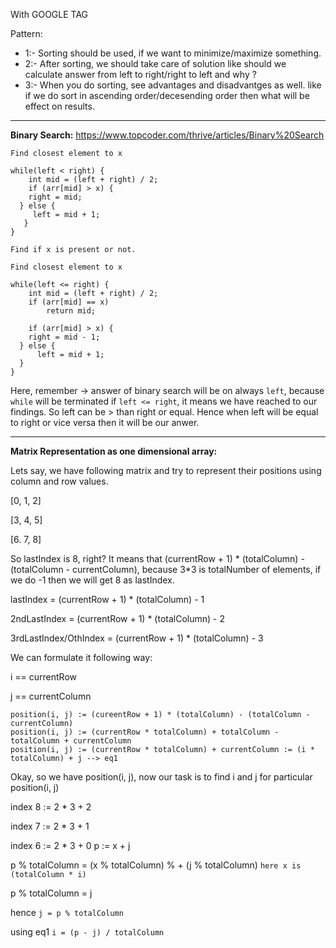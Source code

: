 With GOOGLE TAG

Pattern:
* 1:- Sorting should be used, if we want to minimize/maximize something.
* 2:- After sorting, we should take care of solution like should we calculate answer from left to right/right to left and why ?
* 3:- When you do sorting, see advantages and disadvantges as well. like if we do sort in ascending order/decesending order then what will be effect on results.
-------

**Binary Search:**
https://www.topcoder.com/thrive/articles/Binary%20Search
```
Find closest element to x

while(left < right) {
	int mid = (left + right) / 2;
	if (arr[mid] > x) { 
	right = mid;
  } else {
	 left = mid + 1;
   }
}

Find if x is present or not.

Find closest element to x

while(left <= right) {
	int mid = (left + right) / 2;
	if (arr[mid] == x) 
	 	return mid;
	
	if (arr[mid] > x) { 
	right = mid - 1;
  } else {
	  left = mid + 1;
  }
}
```
Here, remember -> answer of binary search will be on always `left`, because `while` will be terminated if `left <= right`, it means we have reached to our findings.
So left can be > than right or equal. Hence when left will be equal to right or vice versa then it will be our anwer.

-------

**Matrix Representation as one dimensional array:**

Lets say, we have following matrix and try to represent their positions using column and row values.

[0, 1, 2]

[3, 4, 5]

[6. 7, 8]

So lastIndex is 8, right? It means that (currentRow + 1) * (totalColumn) - (totalColumn - currentColumn), because 3*3 is totalNumber of elements, if we do -1 then we will get 8 as lastIndex.

lastIndex = (currentRow + 1) * (totalColumn) - 1

2ndLastIndex = (currentRow + 1) * (totalColumn) - 2

3rdLastIndex/OthIndex = (currentRow + 1) * (totalColumn) - 3

We can formulate it following way:

i == currentRow

j == currentColumn

```
position(i, j) := (cureentRow + 1) * (totalColumn) - (totalColumn - currentColumn)
position(i, j) := (currentRow * totalColumn) + totalColumn - totalColumn + currentColumn
position(i, j) := (currentRow * totalColumn) + currentColumn := (i * totalColumn) + j --> eq1
```
Okay, so we have position(i, j), now our task is to find i and j for particular position(i, j)

index 8 := 2 * 3 + 2

index 7 := 2 * 3 + 1

index 6 := 2 * 3 + 0
 p := x + j
 
 p % totalColumn = (x % totalColumn) % + (j % totalColumn) `here x is (totalColumn * i)`
 
 p % totalColumn = j
 
 hence `j = p % totalColumn`
 
 using eq1 `i = (p - j) / totalColumn`
 
